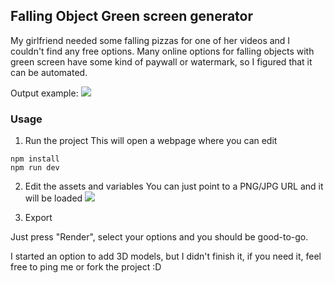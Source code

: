 ## Falling Object Green screen generator

My girlfriend needed some falling pizzas for one of her videos and I couldn't find any free options.
Many online options for falling objects with green screen have some kind of paywall or watermark, so I figured that it can be automated.

Output example:
![](./public/Scene-copy.gif)


### Usage

1. Run the project
This will open a webpage where you can edit
```
npm install
npm run dev
```

2. Edit the assets and variables
You can just point to a PNG/JPG URL and it will be loaded
![](./public/Usage-demo.gif)

3. Export

Just press "Render", select your options and you should be good-to-go.



I started an option to add 3D models, but I didn't finish it, if you need it, feel free to ping me or fork the project :D